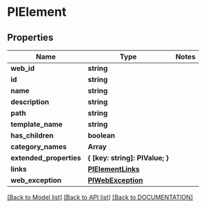 # PIElement

## Properties
Name | Type | Notes
------------ | ------------- | -------------
**web_id** | **string**
**id** | **string**
**name** | **string**
**description** | **string**
**path** | **string**
**template_name** | **string**
**has_children** | **boolean**
**category_names** | **Array<string>**
**extended_properties** | **{ [key: string]: PIValue; }**
**links** | **[**PIElementLinks**](../models/PIElementLinks.md)**
**web_exception** | **[**PIWebException**](../models/PIWebException.md)**

[[Back to Model list]](../../DOCUMENTATION.md#documentation-for-models) [[Back to API list]](../../DOCUMENTATION.md#documentation-for-api-endpoints) [[Back to DOCUMENTATION]](../../DOCUMENTATION.md)
